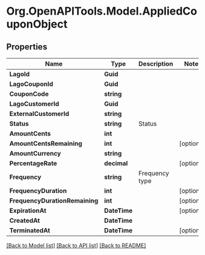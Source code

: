 # Org.OpenAPITools.Model.AppliedCouponObject

## Properties

Name | Type | Description | Notes
------------ | ------------- | ------------- | -------------
**LagoId** | **Guid** |  | 
**LagoCouponId** | **Guid** |  | 
**CouponCode** | **string** |  | 
**LagoCustomerId** | **Guid** |  | 
**ExternalCustomerId** | **string** |  | 
**Status** | **string** | Status | 
**AmountCents** | **int** |  | 
**AmountCentsRemaining** | **int** |  | [optional] 
**AmountCurrency** | **string** |  | 
**PercentageRate** | **decimal** |  | [optional] 
**Frequency** | **string** | Frequency type | 
**FrequencyDuration** | **int** |  | [optional] 
**FrequencyDurationRemaining** | **int** |  | [optional] 
**ExpirationAt** | **DateTime** |  | [optional] 
**CreatedAt** | **DateTime** |  | 
**TerminatedAt** | **DateTime** |  | [optional] 

[[Back to Model list]](../README.md#documentation-for-models) [[Back to API list]](../README.md#documentation-for-api-endpoints) [[Back to README]](../README.md)


